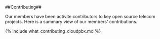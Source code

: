##Contributing##

Our members have been activite contributors to key open source telecom projects. Here is a summary view of our members' contributions. 

{% include what_contributing_cloudpbx.md %}
